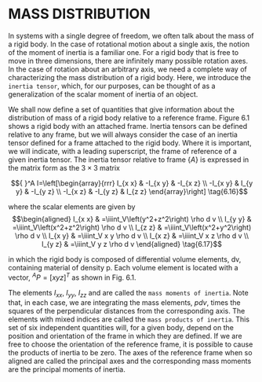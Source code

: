 &emsp;
# MASS DISTRIBUTION

In systems with a single degree of freedom, we often talk about the mass of a rigid body. In the case of rotational motion about a single axis, the notion of the moment of inertia is a familiar one. For a rigid body that is free to move in three dimensions, there are infinitely many possible rotation axes. In the case of rotation about an arbitrary axis, we need a complete way of characterizing the mass distribution of a rigid body. Here, we introduce the `inertia tensor`, which, for our purposes, can be thought of as a generalization of the scalar moment of inertia of an object.

We shall now define a set of quantities that give information about the distribution of mass of a rigid body relative to a reference frame. Figure 6.1 shows a rigid body with an attached frame. Inertia tensors can be defined relative to any frame, but we will always consider the case of an inertia tensor defined for a frame attached to the rigid body. Where it is important, we will indicate, with a leading superscript, the frame of reference of a given inertia tensor. The inertia tensor relative to frame $\{A\}$ is expressed in the matrix form as the $3 \times 3$ matrix

$${ }^A I=\left[\begin{array}{rrr}
I_{x x} & -I_{x y} & -I_{x z} \\
-I_{x y} & I_{y y} & -I_{y z} \\
-I_{x z} & -I_{y z} & I_{z z}
\end{array}\right] \tag{6.16}$$

where the scalar elements are given by
$$\begin{aligned}
I_{x x} & =\iiint_V\left(y^2+z^2\right) \rho d v \\
I_{y y} & =\iiint_V\left(x^2+z^2\right) \rho d v \\
I_{z z} & =\iiint_V\left(x^2+y^2\right) \rho d v \\
I_{x y} & =\iiint_V x y \rho d v \\
I_{x z} & =\iiint_V x z \rho d v \\
I_{y z} & =\iiint_V y z \rho d v
\end{aligned} \tag{6.17}$$

in which the rigid body is composed of differential volume elements, dv, containing material of density p. Each volume element is located with a vector, ${}^AP = [xyz]^T$ as shown in Fig. 6.1.

The elements $I_{xx}$, $I_{yy}$, $I_{zz}$ and are called the `mass moments of inertia`. Note that, in each case, we are integrating the mass elements, $pdv$, times the squares of the perpendicular distances from the corresponding axis. The elements with mixed indices are called the `mass products of inertia`. This set of six independent quantities will, for a given body, depend on the position and orientation of the frame in which they are defined. If we are free to choose the orientation of the reference frame, it is possible to cause the products of inertia to be zero. The axes of the reference frame when so aligned are called the principal axes and the corresponding mass moments are the principal moments of inertia.